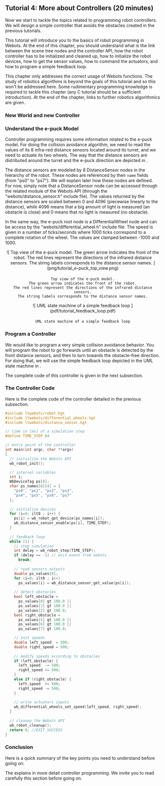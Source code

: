 ## Tutorial 4: More about Controllers (20 minutes)

Now we start to tackle the topics related to programming robot controllers. We
will design a simple controller that avoids the obstacles created in the
previous tutorials.

This tutorial will introduce you to the basics of robot programming in Webots.
At the end of this chapter, you should understand what is the link between the
scene tree nodes and the controller API, how the robot controller has to be
initialized and cleaned up, how to initialize the robot devices, how to get the
sensor values, how to command the actuators, and how to program a simple
feedback loop.

This chapter only addresses the correct usage of Webots functions. The study of
robotics algorithms is beyond the goals of this tutorial and so this won't be
addressed here. Some rudimentary programming knowledge is required to tackle
this chapter (any C tutorial should be a sufficient introduction). At the end of
the chapter, links to further robotics algorithmics are given.

### New World and new Controller

### Understand the e-puck Model

Controller programming requires some information related to the e-puck model.
For doing the collision avoidance algorithm, we need to read the values of its 8
infra-red distance sensors located around its turret, and we need to actuate its
two wheels. The way that the distance sensors are distributed around the turret
and the e-puck direction are depicted in .

The distance sensors are modeled by 8 DistanceSensor nodes in the hierarchy of
the robot. These nodes are referenced by their `name` fields (from "ps0" to
"ps7"). We will explain later how these nodes are defined. For now, simply note
that a DistanceSensor node can be accessed through the related module of the
Webots API (through the "webots/distance_sensor.h" include file). The values
returned by the distance sensors are scaled between 0 and 4096 (piecewise
linearly to the distance), while 4096 means that a big amount of light is
measured (an obstacle is close) and 0 means that no light is measured (no
obstacle).

In the same way, the e-puck root node is a DifferentialWheel node and can be
access by the "webots/differential_wheel.h" include file. The speed is given in
a number of ticks/seconds where 1000 ticks correspond to a complete rotation of
the wheel. The values are clamped between -1000 and 1000.

<center>
![
    Top view of the e-puck model.
    The green arrow indicates the front of the robot.
    The red lines represent the directions of the infrared distance sensors.
    The string labels corresponds to the distance sensor names.
   ](png/tutorial_e-puck_top_view.png)

####
    Top view of the e-puck model.
    The green arrow indicates the front of the robot.
    The red lines represent the directions of the infrared distance sensors.
    The string labels corresponds to the distance sensor names.
   
</center>

<center>
![
    UML state machine of a simple feedback loop
   ](pdf/tutorial_feedback_loop.pdf)

####
    UML state machine of a simple feedback loop
   
</center>

### Program a Controller

We would like to program a very simple collision avoidance behavior. You will
program the robot to go forwards until an obstacle is detected by the front
distance sensors, and then to turn towards the obstacle-free direction. For
doing that, we will use the simple feedback loop depicted in the UML state
machine in .

The complete code of this controller is given in the next subsection.

### The Controller Code

Here is the complete code of the controller detailed in the previous subsection.


``` c
#include ltwebots/robot.hgt
#include ltwebots/differential_wheels.hgt
#include ltwebots/distance_sensor.hgt

// time in [ms] of a simulation step
#define TIME_STEP 64

// entry point of the controller
int main(int argc, char **argv)
{
  // initialize the Webots API
  wb_robot_init();

  // internal variables
  int i;
  WbDeviceTag ps[8];
  char ps_names[8][4] = {
    "ps0", "ps1", "ps2", "ps3",
    "ps4", "ps5", "ps6", "ps7"
  };
  
  // initialize devices
  for (i=0; ilt8 ; i++) {
    ps[i] = wb_robot_get_device(ps_names[i]);
    wb_distance_sensor_enable(ps[i], TIME_STEP);
  }
  
  // feedback loop
  while (1) { 
    // step simulation
    int delay = wb_robot_step(TIME_STEP);
    if (delay == -1) // exit event from webots
      break;
      
    // read sensors outputs
    double ps_values[8];
    for (i=0; ilt8 ; i++)
      ps_values[i] = wb_distance_sensor_get_value(ps[i]);
    
    // detect obstacles
    bool left_obstacle =
      ps_values[0] gt 100.0 ||
      ps_values[1] gt 100.0 ||
      ps_values[2] gt 100.0;
    bool right_obstacle =
      ps_values[5] gt 100.0 ||
      ps_values[6] gt 100.0 ||
      ps_values[7] gt 100.0;

    // init speeds
    double left_speed  = 500;
    double right_speed = 500;
    
    // modify speeds according to obstacles
    if (left_obstacle) {
      left_speed  -= 500;
      right_speed += 500;
    }
    else if (right_obstacle) {
      left_speed  += 500;
      right_speed -= 500;
    }
    
    // write actuators inputs
    wb_differential_wheels_set_speed(left_speed, right_speed);
  }
  
  // cleanup the Webots API
  wb_robot_cleanup();
  return 0; //EXIT_SUCCESS
}
```

### Conclusion

Here is a quick summary of the key points you need to understand before going
on:

The  explains in more detail controller programming. We invite you to read
carefully this section before going on.

